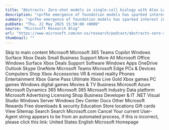 ```yaml
---
title: "Abstracts: Zero-shot models in single-cell biology with Alex Lu"
description: "<p>The emergence of foundation models has sparked interest in applications to single-cell biology, but when tested in zero-shot settings, they underperform compared to simpler methods. Alex Lu shares insights on why more research on AI models is needed in biological applications.</p> <p>The post <a href='https://www.microsoft.com/en-us/research/podcast/abstracts-zero-shot-models-in-single-cell-biology-with-alex-lu/'>Abstracts: Zero-shot models in single-cell biology with Alex Lu</a> appeared first on <a href='https://www.microsoft.com/en-us/research'>Microsoft Research</a>.</p>"
summary: "<p>The emergence of foundation models has sparked interest in applications to single-cell biology, but when tested in ze"
pubDate: "Thu, 22 May 2025 15:58:00 +0000"
source: "Microsoft Research Blog"
url: "https://www.microsoft.com/en-us/research/podcast/abstracts-zero-shot-models-in-single-cell-biology-with-alex-lu/"
thumbnail: ""
---
```


Skip to main content
Microsoft
Microsoft 365
Teams
Copilot
Windows
Surface
Xbox
Deals
Small Business
Support
More
All Microsoft
Office
Windows
Surface
Xbox
Deals
Support
Software
Windows Apps
OneDrive
Outlook
Skype
OneNote
Microsoft Teams
Microsoft Edge
PCs & Devices
Computers
Shop Xbox
Accessories
VR & mixed reality
Phones
Entertainment
Xbox Game Pass Ultimate
Xbox Live Gold
Xbox games
PC games
Windows digital games
Movies & TV
Business
Microsoft Azure
Microsoft Dynamics 365
Microsoft 365
Microsoft Industry
Data platform
Microsoft Advertising
Licensing
Shop Business
Developer & IT
.NET
Visual Studio
Windows Server
Windows Dev Center
Docs
Other
Microsoft Rewards
Free downloads & security
Education
Store locations
Gift cards
View Sitemap
Search
Search Microsoft.com
Cancel
Your current User-Agent string appears to be from an automated process, if this is incorrect, please click this link:
United States English Microsoft Homepage